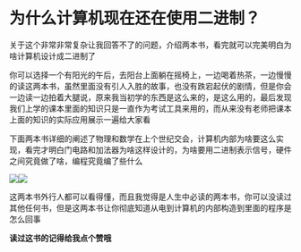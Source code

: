 # 为什么计算机现在还在使用二进制？

关于这个非常非常复杂让我回答不了的问题，介绍两本书，看完就可以完美明白为啥计算机设计成二进制了

你可以选择一个有阳光的午后，去阳台上面躺在摇椅上，一边喝着热茶，一边慢慢的读这两本书，虽然里面没有引人入胜的故事，也没有跌宕起伏的剧情，但是你会一边读一边拍着大腿说，原来我当初学的东西是这么来的，是这么用的，最后发现我们上学的课本里面的知识只是一直作为考试工具来用的，而从来没有老师把课本上面的知识的实际应用展示一遍给大家看

下面两本书详细的阐述了物理和数学在上个世纪交会，计算机内部为啥要这么实现，看完才明白门电路和加法器为啥这样设计的，为啥要用二进制表示信号，硬件之间究竟做了啥，编程究竟编了些什么

![](https://pic3.zhimg.com/v2-96c6aae53e2b5d0cd98f720e3770c8c2_b.jpg)![](https://pic1.zhimg.com/v2-9010c78a20568bb2917ea97ed9134118_b.jpg)

这两本书外行人都可以看得懂，而且我觉得是人生中必读的两本书，你可以没读过其他任何书，但是这两本书让你彻底知道从电到计算机的内部构造到里面的程序是怎么回事

**读过这书的记得给我点个赞哦**